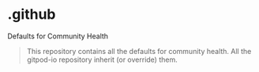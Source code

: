 # .github
Defaults for Community Health

> This repository contains all the defaults for community health. All the gitpod-io repository inherit (or override) them.
